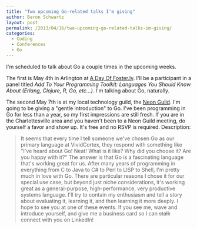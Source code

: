 ```yaml
---
title: "Two upcoming Go-related talks I'm giving"
author: Baron Schwartz
layout: post
permalink: /2013/04/16/two-upcoming-go-related-talks-im-giving/
categories:
  - Coding
  - Conferences
  - Go
---
```

I'm scheduled to talk about Go a couple times in the upcoming weeks.

The first is May 4th in Arlington at [A Day Of Foster.ly][1]. I'll be a participant in a panel titled *Add To Your Programming Toolkit: Languages You Should Know About (Erlang, Clojure, R, Go, etc&#8230;)*. I'm talking about Go, naturally.

The second May 7th is at my local technology guild, the [Neon Guild][2]. I'm going to be giving a "gentle introduction" to Go. I've been programming in Go for less than a year, so my first impressions are still fresh. If you are in the Charlottesville area and you haven't been to a Neon Guild meeting, do yourself a favor and show up. It's free and no RSVP is required. Description:

> It seems that every time I tell someone we've chosen Go as our primary language at VividCortex, they respond with something like "I've heard about Go! Neat! What is it like? Why did you choose it? Are you happy with it?" The answer is that Go is a fascinating language that's working great for us. After many years of programming in everything from C to Java to C# to Perl to LISP to Shell, I'm pretty much in love with Go. There are particular reasons I chose it for our special use case, but beyond just niche considerations, it's working great as a general-purpose, high-performance, very productive systems language. I'll try to contain my enthusiasm and tell a story about evaluating it, learning it, and then learning it more deeply.
I hope to see you at one of these events. If you see me, wave and introduce yourself, and give me a business card so I can <s>stalk</s> connect with you on LinkedIn!

 [1]: http://www.dayoffosterly.com/
 [2]: http://neonguild.org/
